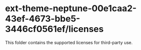 # ext-theme-neptune-00e1caa2-43ef-4673-bbe5-3446cf0561ef/licenses

This folder contains the supported licenses for third-party use.
